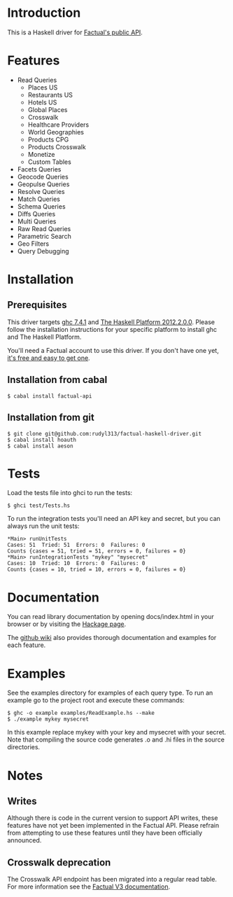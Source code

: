 # Introduction

This is a Haskell driver for [Factual's public API](http://developer.factual.com/display/docs/Factual+Developer+APIs+Version+3).

# Features

* Read Queries
  * Places US
  * Restaurants US
  * Hotels US
  * Global Places
  * Crosswalk
  * Healthcare Providers
  * World Geographies
  * Products CPG
  * Products Crosswalk
  * Monetize
  * Custom Tables
* Facets Queries
* Geocode Queries
* Geopulse Queries
* Resolve Queries
* Match Queries
* Schema Queries
* Diffs Queries
* Multi Queries
* Raw Read Queries
* Parametric Search
* Geo Filters
* Query Debugging

# Installation

## Prerequisites

This driver targets [ghc 7.4.1](http://www.haskell.org/ghc/)
and [The Haskell Platform 2012.2.0.0](http://hackage.haskell.org/platform/).
Please follow the installation instructions for your specific
platform to install ghc and The Haskell Platform.

You'll need a Factual account to use this driver. If you don't have one yet, [it's free and easy to get one](https://www.factual.com/api-keys/request).

## Installation from cabal

    $ cabal install factual-api

## Installation from git

    $ git clone git@github.com:rudyl313/factual-haskell-driver.git
    $ cabal install hoauth
    $ cabal install aeson

# Tests

Load the tests file into ghci to run the tests:

    $ ghci test/Tests.hs

To run the integration tests you'll need an API key and secret, but you
can always run the unit tests:

    *Main> runUnitTests
    Cases: 51  Tried: 51  Errors: 0  Failures: 0
    Counts {cases = 51, tried = 51, errors = 0, failures = 0}
    *Main> runIntegrationTests "mykey" "mysecret"
    Cases: 10  Tried: 10  Errors: 0  Failures: 0
    Counts {cases = 10, tried = 10, errors = 0, failures = 0}

# Documentation

You can read library documentation by opening docs/index.html in
your browser or by visiting the [Hackage page](http://hackage.haskell.org/package/factual-api).

The [github wiki](https://github.com/rudyl313/factual-haskell-driver/wiki) also
provides thorough documentation and examples for each feature.

# Examples

See the examples directory for examples of each query type. To
run an example go to the project root and execute these commands:

    $ ghc -o example examples/ReadExample.hs --make
    $ ./example mykey mysecret

In this example replace mykey with your key and mysecret with your
secret. Note that compiling the source code generates .o and .hi
files in the source directories.

# Notes

## Writes

Although there is code in the current version to support API writes,
these features have not yet been implemented in the Factual API. Please
refrain from attempting to use these features until they have been
officially announced.

## Crosswalk deprecation

The Crosswalk API endpoint has been migrated into a regular read table.
For more information see the [Factual V3 documentation](http://developer.factual.com/display/docs/Places+API+-+Crosswalk).
